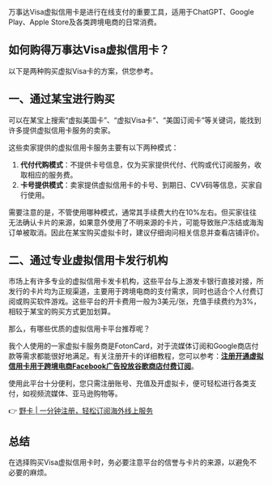 万事达Visa虚拟信用卡是进行在线支付的重要工具，适用于ChatGPT、Google Play、Apple Store及各类跨境电商的日常消费。

## 如何购得万事达Visa虚拟信用卡？

以下是两种购买虚拟Visa卡的方案，供您参考。

## 一、通过某宝进行购买

可以在某宝上搜索“虚拟美国卡”、“虚拟Visa卡”、“美国订阅卡”等关键词，能找到许多提供虚拟信用卡服务的卖家。

这些卖家提供的虚拟信用卡服务主要有以下两种模式：

1. **代付代购模式**：不提供卡号信息，仅为买家提供代付、代购或代订阅服务，收取相应的服务费。
2. **卡号提供模式**：卖家提供虚拟信用卡的卡号、到期日、CVV码等信息，买家自行使用。

需要注意的是，不管使用哪种模式，通常其手续费大约在10%左右。但买家往往无法确认卡片的来源，如果意外使用了不明来源的卡片，可能导致账户冻结或海淘订单被取消。因此在某宝购买虚拟卡时，建议仔细询问相关信息并查看店铺评价。

## 二、通过专业虚拟信用卡发行机构

市场上有许多专业的虚拟信用卡发卡机构，这些平台与上游发卡银行直接对接，所发行的卡片均为正规渠道，主要用于跨境电商的支付需求，同时也适合个人付费订阅或购买软件游戏。这些平台的开卡费用一般为3美元/张，充值手续费约为3%，相较于某宝的购买方式更加划算。

那么，有哪些优质的虚拟信用卡平台推荐呢？

我个人使用的一家虚拟卡服务商是FotonCard，对于流媒体订阅和Google商店付款等需求都能很好地满足。有关注册开卡的详细教程，您可以参考：**[注册开通虚拟信用卡用于跨境电商Facebook广告投放谷歌商店付费订阅](https://bit.ly/bewildcard)**。

使用此平台十分便利，您只需注册账号、充值及开虚拟卡，便可轻松进行各类支付，如视频流媒体、亚马逊购物等。

👉 [野卡 | 一分钟注册，轻松订阅海外线上服务](https://bit.ly/bewildcard)

## 总结

在选择购买Visa虚拟信用卡时，务必要注意平台的信誉与卡片的来源，以避免不必要的麻烦。